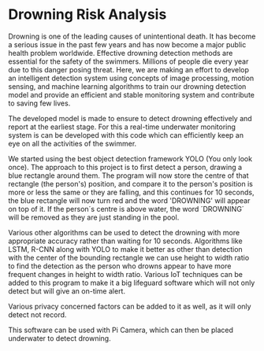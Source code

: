 # Drowning Risk Analysis

Drowning is one of the leading causes of unintentional death. It has
become a serious issue in the past few years and has now become a major
public health problem worldwide. Effective drowning detection methods
are essential for the safety of the swimmers. Millions of people die
every year due to this danger posing threat. Here, we are making an
effort to develop an intelligent detection system using concepts of
image processing, motion sensing, and machine learning algorithms to
train our drowning detection model and provide an efficient and stable
monitoring system and contribute to saving few lives.

The developed model is made to ensure to detect drowning effectively and
report at the earliest stage. For this a real-time underwater monitoring
system is can be developed with this code which can efficiently keep an
eye on all the activities of the swimmer.

We started using the best object detection framework YOLO (You only look
once). The approach to this project is to first detect a person, drawing
a blue rectangle around them. The program will now store the centre of
that rectangle (the person's) position, and compare it to the person's
position is more or less the same or they are falling, and this
continues for 10 seconds, the blue rectangle will now turn red and the
word 'DROWNING' will appear on top of it. If the person´s centre is
above water, the word ´DROWNING´ will be removed as they are just
standing in the pool.

Various other algorithms can be used to detect the drowning with more
appropriate accuracy rather than waiting for 10 seconds. Algorithms like
LSTM, R-CNN along with YOLO to make it better as other than detection
with the center of the bounding rectangle we can use height to width
ratio to find the detection as the person who drowns appear to have more
frequent changes in height to width ratio. Various IoT techniques can be
added to this program to make it a big lifeguard software which will not
only detect but will give an on-time alert.

Various privacy concerned factors can be added to it as well, as it will
only detect not record.

This software can be used with Pi Camera, which can then be placed
underwater to detect drowning.
